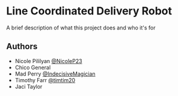# Line Coordinated Delivery Robot

A brief description of what this project does and who it's for



## Authors

- Nicole Pililyan [@NicoleP23](https://www.github.com/NicoleP23)
- Chico General 
- Mad Perry [@IndecisiveMagician](https://www.github.com/IndecisiveMagician)
- Timothy Farr [@timtim20](https://www.github.com/timtim20)
- Jaci Taylor 


